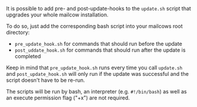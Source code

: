 It is possible to add pre- and post-update-hooks to the `update.sh` script that upgrades your whole mailcow installation.

To do so, just add the corresponding bash script into your mailcows root directory:  

* `pre_update_hook.sh` for commands that should run before the update
* `post_uddate_hook.sh` for commands that should run after the update is completed

Keep in mind that `pre_update_hook.sh` runs every time you call `update.sh` and `post_update_hook.sh` will only run if the update was successful and the script doesn't have to be re-run.

The scripts will be run by bash, an interpreter (e.g. `#!/bin/bash`) as well as an execute permission flag ("+x") are not required.
